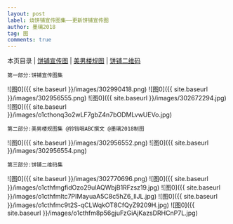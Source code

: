 ```yaml
---
layout: post
label: 烧饼铺宣传图集——更新饼铺宣传图
author: 墨璃2018
tag: 图
comments: true
---
```

本页目录 \| [饼铺宣传图](#dxjja) \| [美男楼规图](#dxjjc)  \| [饼铺二维码](#dxjjb) 

<a class="anchor" name="dxjja"></a>

    第一部分:饼铺宣传图集

![图0]({{ site.baseurl }}/images/302990418.png)
![图0]({{ site.baseurl }}/images/302956555.png)
![图0]({{ site.baseurl }}/images/302672294.jpg)
![图0]({{ site.baseurl }}/images/o1cthonq3o2wLF7gbZ4n7bODMLvwUEVo.jpg)

<a class="anchor" name="dxjjc"></a>

    第二部分:美男楼规图集 @铃铛咽ABC撰文 @墨璃2018制图

![图0]({{ site.baseurl }}/images/302956552.png)
![图0]({{ site.baseurl }}/images/302956554.png)


<a class="anchor" name="dxjjb"></a>

    第三部分:饼铺二维码集

![图0]({{ site.baseurl }}/images/302770696.png)
![图0]({{ site.baseurl }}/images/o1cthfmgfidOzo29ulAQWbjB1RFzsz19.jpg)
![图0]({{ site.baseurl }}/images/o1cthfmltc7PIMayuaA5C8c5hZ6_llJL.jpg)
![图0]({{ site.baseurl }}/images/o1cthfmc9t2S-qCLWqkOT8CfQyZ9209H.jpg)
![图0]({{ site.baseurl }}/images/o1cthfm8p56gjuFzGiAjKazsDRHCnP7L.jpg)
